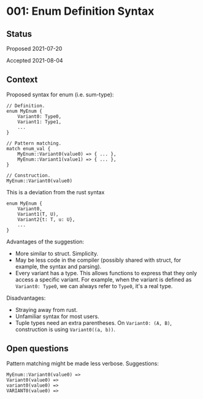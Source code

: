 # 001: Enum Definition Syntax

## Status

Proposed 2021-07-20

Accepted 2021-08-04

## Context

Proposed syntax for enum (i.e. sum-type):
```
// Definition.
enum MyEnum {
    Variant0: Type0,
    Variant1: Type1,
    ...
}

// Pattern matching.
match enum_val {
    MyEnum::Variant0(value0) => { ... },
    MyEnum::Variant1(value1) => { ... },
}

// Construction.
MyEnum::Variant0(value0)
```

This is a deviation from the rust syntax
```
enum MyEnum {
    Variant0,
    Variant1(T, U),
    Variant2{t: T, u: U},
    ...
}
```

Advantages of the suggestion:
* More similar to struct. Simplicity.
* May be less code in the compiler (possibly shared with struct, for example, the syntax and
  parsing).
* Every variant has a type. This allows functions to express that they only access a
  specific variant. For example, when the variant is defined as `Variant0: Type0`, we can always
  refer to `Type0`, it's a real type.

Disadvantages:
* Straying away from rust.
* Unfamiliar syntax for most users.
* Tuple types need an extra parentheses. On `Variant0: (A, B)`, construction is using
  `Variant0((a, b))`.

## Open questions

Pattern matching might be made less verbose. Suggestions:
```
MyEnum::Variant0(value0) =>
Variant0(value0) =>
variant0(value0) =>
VARIANT0(value0) =>
```
